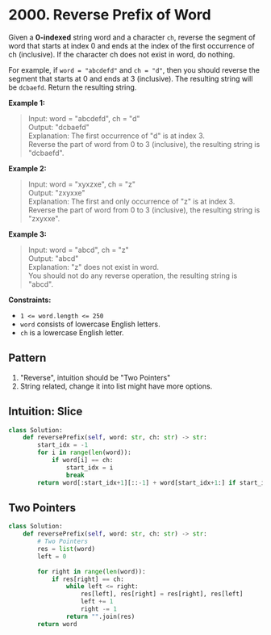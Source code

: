 # 2000. Reverse Prefix of Word

Given a **0-indexed** string word and a character `ch`, reverse the segment of word that starts at index 0 and ends at the index of the first occurrence of ch (inclusive). If the character ch does not exist in word, do nothing.

For example, if `word = "abcdefd"` and `ch = "d"`, then you should reverse the segment that starts at 0 and ends at 3 (inclusive). The resulting string will be `dcbaefd`.
Return the resulting string.


**Example 1:**

>Input: word = "abcdefd", ch = "d"  
Output: "dcbaefd"  
Explanation: The first occurrence of "d" is at index 3.   
Reverse the part of word from 0 to 3 (inclusive), the resulting string is "dcbaefd".  

**Example 2:**

>Input: word = "xyxzxe", ch = "z"  
Output: "zxyxxe"  
Explanation: The first and only occurrence of "z" is at index 3.  
Reverse the part of word from 0 to 3 (inclusive), the resulting string is "zxyxxe".  


**Example 3:**

>Input: word = "abcd", ch = "z"  
Output: "abcd"  
Explanation: "z" does not exist in word.  
You should not do any reverse operation, the resulting string is "abcd".  


**Constraints:**

* `1 <= word.length <= 250`
* `word` consists of lowercase English letters.
* `ch` is a lowercase English letter.



## Pattern
1. "Reverse", intuition should be "Two Pointers"
2. String related, change it into list might have more options.


## Intuition: Slice

```python
class Solution:
    def reversePrefix(self, word: str, ch: str) -> str:
        start_idx = -1
        for i in range(len(word)):
            if word[i] == ch:
                start_idx = i
                break
        return word[:start_idx+1][::-1] + word[start_idx+1:] if start_idx != -1 else word
```


## Two Pointers

```python
class Solution:
    def reversePrefix(self, word: str, ch: str) -> str:
        # Two Pointers
        res = list(word)
        left = 0
        
        for right in range(len(word)):
            if res[right] == ch:
                while left <= right:
                    res[left], res[right] = res[right], res[left]
                    left += 1
                    right -= 1
                return "".join(res)
        return word
```